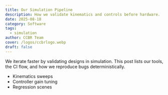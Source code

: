 ```yaml
---
title: Our Simulation Pipeline
description: How we validate kinematics and controls before hardware.
date: 2025-08-18
category: Software
tags:
  - simulation
author: CCBR Team
cover: /logos/ccbrlogo.webp
draft: false
---
```


We iterate faster by validating designs in simulation. This post lists our tools, the CI flow, and how we reproduce bugs deterministically.

- Kinematics sweeps
- Controller gain tuning
- Regression scenes

